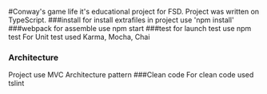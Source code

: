 #Conway's game life
it's educational project for FSD. 
Project was written on TypeScript. 
###install
for install extrafiles in project use 'npm install' 
###webpack 
for assemble use npm start
###test 
for launch test use npm test
For Unit test used Karma, Mocha, Chai
### Architecture 
Project use MVC Architecture pattern 
###Clean code
For clean code used tslint 
